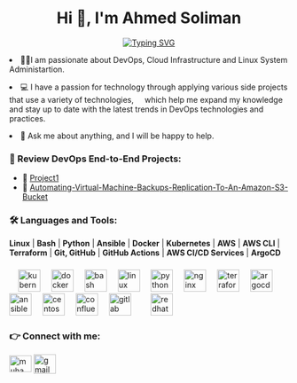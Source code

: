 <h1 align="center">Hi 👋, I'm Ahmed Soliman</h1>
<p align="center">
<a href="https://git.io/typing-svg"><img src="https://readme-typing-svg.herokuapp.com?font=Fira+Code&pause=1000&width=435&lines=%F0%9F%9A%80+DevOps+Engineer;%E2%9A%99%EF%B8%8F+Cloud+Engineer;%E2%9A%99%EF%B8%8F+infrastructure+Engineer;" alt="Typing SVG" /></a>
</p>
<p>
  <li>🏃‍♂️I am passionate about DevOps, Cloud Infrastructure and Linux System Administartion.
</li> 
</p>
<p>
     <li>💻 I have a passion for technology through applying various side projects that use a variety of technologies,
  &nbsp;&nbsp;&nbsp; which help me expand my knowledge and stay up to date with the latest trends in DevOps  technologies and practices. </li>
 
</p>
  <li>💬 Ask me about anything, and I will be happy to help.</li>
</p>
<h3>🚀 Review DevOps End-to-End Projects:</h3>
<ul>
  <li>📃 <a href="https://github.com/yourusername/Data-Migration-Project" target="_blank"> Project1</a></li>
  <li>📃 <a href="https://github.com/emar137/Automating-Virtual-Machine-Backups-Replication-To-An-Amazon-S3-Bucket" target="_blank">Automating-Virtual-Machine-Backups-Replication-To-An-Amazon-S3-Bucket</a></li>
  </ul>






</p>
<p align="left">
</p>
<h3 align="left"> 🛠️ Languages and Tools:</h3>

<p align="left">
  
  <b>Linux</b> | <b>Bash</b> | <b>Python</b> | <b>Ansible</b> | <b>Docker</b> | <b>Kubernetes</b> | <b>AWS</b> | <b>AWS CLI</b> | <b>Terraform</b> | <b>Git, GitHub</b> | <b>GitHub Actions</b> | <b>AWS CI/CD Services</b> | <b>ArgoCD</b> 
</p>

###

<div align="left">
  <img width="12" />
  <img src="https://cdn.jsdelivr.net/gh/devicons/devicon/icons/kubernetes/kubernetes-plain.svg" height="40" alt="kubernetes logo"  />
  <img width="12" />
  <img src="https://cdn.jsdelivr.net/gh/devicons/devicon/icons/docker/docker-plain-wordmark.svg" height="40" alt="docker logo"  />
  <img width="12" />
  <img src="https://cdn.jsdelivr.net/gh/devicons/devicon/icons/bash/bash-original.svg" height="40" alt="bash logo"  />
  <img width="12" />
  <img src="https://cdn.jsdelivr.net/gh/devicons/devicon/icons/linux/linux-original.svg" height="40" alt="linux logo"  />
  <img width="12" />
  <img src="https://cdn.jsdelivr.net/gh/devicons/devicon/icons/python/python-original.svg" height="40" alt="python logo"  />
  <img width="12" />
  <img src="https://cdn.jsdelivr.net/gh/devicons/devicon/icons/nginx/nginx-original.svg" height="40" alt="nginx logo"  />
  <img width="12" />
  <img src="https://cdn.jsdelivr.net/gh/devicons/devicon/icons/terraform/terraform-original.svg" height="40" alt="terraform logo"  />
  <img width="12" />
  <img src="https://cdn.jsdelivr.net/gh/devicons/devicon/icons/argocd/argocd-original.svg" height="40" alt="argocd logo"  />
  <img width="12" />
  <img src="https://cdn.jsdelivr.net/gh/devicons/devicon/icons/ansible/ansible-original.svg" height="40" alt="ansible logo"  />
  <img width="12" />
  <img src="https://cdn.jsdelivr.net/gh/devicons/devicon/icons/centos/centos-original.svg" height="40" alt="centos logo"  />
  <img width="12" />
  <img src="https://cdn.jsdelivr.net/gh/devicons/devicon/icons/confluence/confluence-original.svg" height="40" alt="confluence logo"  />
  <img width="12" />
  <img src="https://cdn.jsdelivr.net/gh/devicons/devicon/icons/gitlab/gitlab-original.svg" height="40" alt="gitlab logo"  />
  <img width="12" />
  <img width="12" />
  <img src="https://cdn.jsdelivr.net/gh/devicons/devicon/icons/redhat/redhat-original.svg" height="40" alt="redhat logo"  />
  </div>
  
<h3 align="left"> 👉 Connect with me:</h3>
<p align="left">
<a href="https://linkedin.com/in/Ahmedsoliman" target="blank"><img align="center" src="https://raw.githubusercontent.com/rahuldkjain/github-profile-readme-generator/master/src/images/icons/Social/linked-in-alt.svg" alt="muhammadelmesary123" height="30" width="40" /></a>
<a href="mailto:ahmedssoliman960@gmail.com" target="blank">
  <img align="center" src="https://cdn.iconscout.com/icon/free/png-256/free-gmail-logo-icon-svg-png-download-2476484.png" alt="gmail" height="35" width="40" />
</a>

###
